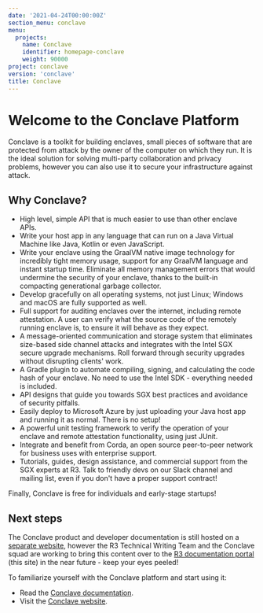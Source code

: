 ```yaml
---
date: '2021-04-24T00:00:00Z'
section_menu: conclave
menu:
  projects:
    name: Conclave
    identifier: homepage-conclave
    weight: 90000
project: conclave
version: 'conclave'
title: Conclave
---
```


# Welcome to the Conclave Platform

Conclave is a toolkit for building enclaves, small pieces of software that are protected from attack by the owner of the computer on which they run. It is the ideal solution for solving multi-party collaboration and privacy problems, however you can also use it to secure your infrastructure against attack.

## Why Conclave?

* High level, simple API that is much easier to use than other enclave APIs.
* Write your host app in any language that can run on a Java Virtual Machine like Java, Kotlin or even JavaScript.
* Write your enclave using the GraalVM native image technology for incredibly tight memory usage, support for any GraalVM language and instant startup time. Eliminate all memory management errors that would undermine the security of your enclave, thanks to the built-in compacting generational garbage collector.
* Develop gracefully on all operating systems, not just Linux; Windows and macOS are fully supported as well.
* Full support for auditing enclaves over the internet, including remote attestation. A user can verify what the source code of the remotely running enclave is, to ensure it will behave as they expect.
* A message-oriented communication and storage system that eliminates size-based side channel attacks and integrates with the Intel SGX secure upgrade mechanisms. Roll forward through security upgrades without disrupting clients' work.
* A Gradle plugin to automate compiling, signing, and calculating the code hash of your enclave. No need to use the Intel SDK - everything needed is included.
* API designs that guide you towards SGX best practices and avoidance of security pitfalls.
* Easily deploy to Microsoft Azure by just uploading your Java host app and running it as normal. There is no setup!
* A powerful unit testing framework to verify the operation of your enclave and remote attestation functionality, using just JUnit.
* Integrate and benefit from Corda, an open source peer-to-peer network for business uses with enterprise support.
* Tutorials, guides, design assistance, and commercial support from the SGX experts at R3. Talk to friendly devs on our Slack channel and mailing list, even if you don't have a proper support contract!

Finally, Conclave is free for individuals and early-stage startups!

## Next steps

The Conclave product and developer documentation is still hosted on a [separate website](https://docs.conclave.net/), however the R3 Technical Writing Team and the Conclave squad are working to bring this content over to the [R3 documentation portal](https://docs.r3.com/) (this site) in the near future - keep your eyes peeled!

To familiarize yourself with the Conclave platform and start using it:

* Read the [Conclave documentation](https://docs.conclave.net/).
* Visit the [Conclave website](https://www.conclave.net/).

